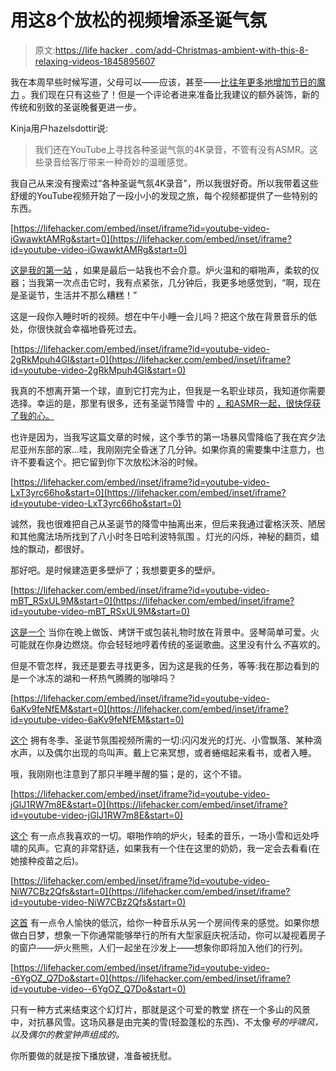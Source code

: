 # 用这8个放松的视频增添圣诞气氛

> 原文:[https://life hacker . com/add-Christmas-ambient-with-this-8-relaxing-videos-1845895607](https://lifehacker.com/add-christmas-ambience-with-these-8-relaxing-videos-1845895607)

我在本周早些时候写道，父母可以——应该，甚至——[比往年更多地增加节日的魔力](https://offspring.lifehacker.com/this-is-the-year-to-ramp-up-the-holiday-magic-damn-it-1845886182) 。我们现在只有这些了！但是一个评论者进来准备比我建议的额外装饰，新的传统和别致的圣诞晚餐更进一步。

Kinja用户hazelsdottir说:

> 我们还在YouTube上寻找各种圣诞气氛的4K录音，不管有没有ASMR。这些录音给客厅带来一种奇妙的温暖感觉。

我自己从来没有搜索过“各种圣诞气氛4K录音”，所以我很好奇。所以我带着这些舒缓的YouTube视频开始了一段小小的发现之旅，每个视频都提供了一些特别的东西。

 [https://lifehacker.com/embed/inset/iframe?id=youtube-video-iGwawktAMRg&start=0](https://lifehacker.com/embed/inset/iframe?id=youtube-video-iGwawktAMRg&start=0) 

[这是我的第一站](https://www.youtube.com/watch?v=iGwawktAMRg) ，如果是最后一站我也不会介意。炉火温和的噼啪声，柔软的仪器；当我第一次点击它时，我有点紧张，几分钟后，我更多地感觉到，“啊，现在是圣诞节，生活并不那么糟糕！”

这是一段你入睡时听的视频。想在中午小睡一会儿吗？把这个放在背景音乐的低处，你很快就会幸福地昏死过去。

 [https://lifehacker.com/embed/inset/iframe?id=youtube-video-2gRkMpuh4GI&start=0](https://lifehacker.com/embed/inset/iframe?id=youtube-video-2gRkMpuh4GI&start=0) 

我真的不想离开第一个球，直到它打完为止，但我是一名职业球员，我知道你需要选择。幸运的是，那里有很多，还有圣诞节降雪 中的 [，和ASMR一起，很快俘获了我的心。](https://www.youtube.com/watch?v=2gRkMpuh4GI)

也许是因为，当我写这篇文章的时候，这个季节的第一场暴风雪降临了我在宾夕法尼亚州东部的家...哇，我刚刚完全昏迷了几分钟。如果你真的需要集中注意力，也许不要看这个。把它留到你下次放松沐浴的时候。

 [https://lifehacker.com/embed/inset/iframe?id=youtube-video-LxT3yrc66ho&start=0](https://lifehacker.com/embed/inset/iframe?id=youtube-video-LxT3yrc66ho&start=0) 

诚然，我也很难把自己从圣诞节的降雪中抽离出来，但后来我通过霍格沃茨、陋居和其他魔法场所找到了八小时冬日哈利波特氛围 。灯光的闪烁，神秘的翻页，蜡烛的飘动，都很好。

那好吧。是时候建造更多壁炉了；我想要更多的壁炉。

 [https://lifehacker.com/embed/inset/iframe?id=youtube-video-mBT_RSxUL9M&start=0](https://lifehacker.com/embed/inset/iframe?id=youtube-video-mBT_RSxUL9M&start=0) 

[这是一个](https://youtu.be/mBT_RSxUL9M) 当你在晚上做饭、烤饼干或包装礼物时放在背景中。竖琴简单可爱。火可能就在你身边燃烧。你会轻轻地哼着传统的圣诞歌曲。这里没有什么*不*喜欢的。

但是不管怎样，我还是要去寻找更多，因为这是我的任务，等等:我在那边看到的是一个冰冻的湖和一杯热气腾腾的咖啡吗？

 [https://lifehacker.com/embed/inset/iframe?id=youtube-video-6aKv9feNfEM&start=0](https://lifehacker.com/embed/inset/iframe?id=youtube-video-6aKv9feNfEM&start=0) 

[这个](https://www.youtube.com/watch?v=6aKv9feNfEM) 拥有冬季、圣诞节氛围视频所需的一切:闪闪发光的灯光、小雪飘落、某种滴水声，以及偶尔出现的鸟叫声。戴上它来冥想，或者蜷缩起来看书，或者入睡。

哦，我刚刚也注意到了那只半睡半醒的猫；是的，这个不错。

 [https://lifehacker.com/embed/inset/iframe?id=youtube-video-jGlJ1RW7m8E&start=0](https://lifehacker.com/embed/inset/iframe?id=youtube-video-jGlJ1RW7m8E&start=0) 

[这个](https://www.youtube.com/watch?v=jGlJ1RW7m8E) 有一点点我喜欢的一切。噼啪作响的炉火，轻柔的音乐，一场小雪和远处呼啸的风声。它真的非常舒适，如果我有一个住在这里的奶奶，我一定会去看看(在她接种疫苗之后)。

 [https://lifehacker.com/embed/inset/iframe?id=youtube-video-NiW7CBz2Qfs&start=0](https://lifehacker.com/embed/inset/iframe?id=youtube-video-NiW7CBz2Qfs&start=0) 

[这首](https://youtu.be/NiW7CBz2Qfs) 有一点令人愉快的低沉，给你一种音乐从另一个房间传来的感觉。如果你想做白日梦，想象一下你通常能够举行的所有大型家庭庆祝活动，你可以凝视着房子的窗户——炉火熊熊，人们一起坐在沙发上——想象你即将加入他们的行列。

 [https://lifehacker.com/embed/inset/iframe?id=youtube-video--6YgOZ_Q7Do&start=0](https://lifehacker.com/embed/inset/iframe?id=youtube-video--6YgOZ_Q7Do&start=0) 

只有一种方式来结束这个幻灯片，那就是这个可爱的教堂 挤在一个多山的风景中，对抗暴风雪。这场风暴是由完美的雪(轻盈蓬松的东西)、不太像*号的呼啸风，以及偶尔的教堂钟声组成的。*

你所要做的就是按下播放键，准备被抚慰。